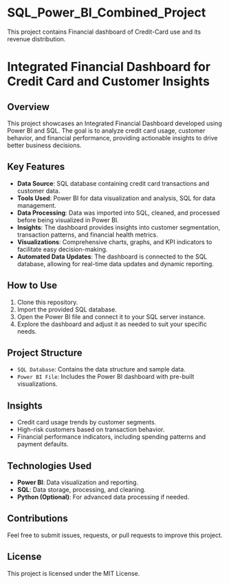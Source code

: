 # SQL_Power_BI_Combined_Project
This project contains Financial dashboard of Credit-Card use and its revenue distribution.

# Integrated Financial Dashboard for Credit Card and Customer Insights

## Overview
This project showcases an Integrated Financial Dashboard developed using Power BI and SQL. The goal is to analyze credit card usage, customer behavior, and financial performance, providing actionable insights to drive better business decisions.

## Key Features
- **Data Source**: SQL database containing credit card transactions and customer data.
- **Tools Used**: Power BI for data visualization and analysis, SQL for data management.
- **Data Processing**: Data was imported into SQL, cleaned, and processed before being visualized in Power BI.
- **Insights**: The dashboard provides insights into customer segmentation, transaction patterns, and financial health metrics.
- **Visualizations**: Comprehensive charts, graphs, and KPI indicators to facilitate easy decision-making.
- **Automated Data Updates**: The dashboard is connected to the SQL database, allowing for real-time data updates and dynamic reporting.

## How to Use
1. Clone this repository.
2. Import the provided SQL database.
3. Open the Power BI file and connect it to your SQL server instance.
4. Explore the dashboard and adjust it as needed to suit your specific needs.

## Project Structure
- `SQL Database`: Contains the data structure and sample data.
- `Power BI File`: Includes the Power BI dashboard with pre-built visualizations.

## Insights
- Credit card usage trends by customer segments.
- High-risk customers based on transaction behavior.
- Financial performance indicators, including spending patterns and payment defaults.

## Technologies Used
- **Power BI**: Data visualization and reporting.
- **SQL**: Data storage, processing, and cleaning.
- **Python (Optional)**: For advanced data processing if needed.

## Contributions
Feel free to submit issues, requests, or pull requests to improve this project.

## License
This project is licensed under the MIT License.
